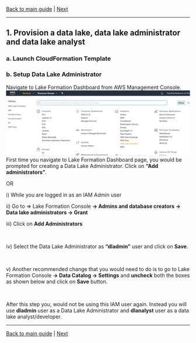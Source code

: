 [Back to main guide](../README.md) | [Next](activity2.md)

____

## 1. Provision a data lake, data lake administrator and data lake analyst

### a. Launch CloudFormation Template


### b. Setup Data Lake Administrator
Navigate to Lake Formation Dashboard from AWS Management Console.
![lakeformation-console](images/1-1.png)
First time you navigate to Lake Formation Dashboard page, you would be prompted for creating a Data Lake Administrator. Click on **“Add administrators”**.

OR

i) While you are logged in as an IAM Admin user

ii) Go to => Lake Formation Console **→ Admins and database creators → Data lake administrators → Grant**

iii) Click on **Add Administrators**

<img>

iv) Select the Data Lake Administrator as **“dladmin”** user and click on **Save**.

<img>

v) Another recommended change that you would need to do is to go to Lake Formation Console **→ Data Catalog → Settings** and **uncheck** both the boxes as shown below and click on **Save** button.

<img>


After this step you, would not be using this IAM user again. Instead you will use **dladmin** user as a Data Lake Administrator and **dlanalyst** user as a data lake analyst/developer.

___

[Back to main guide](../README.md) | [Next](activity2.md)
